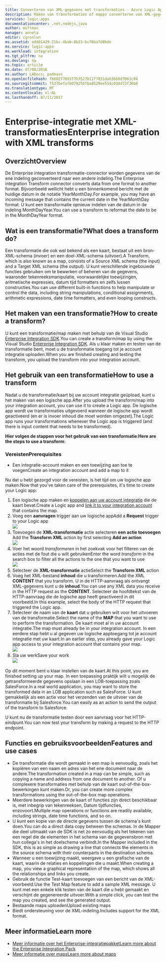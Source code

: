 ```yaml
---
title: Converteren van XML-gegevens met transformaties - Azure Logic Apps | Microsoft Docs
description: Maken van transformaties of mapps converteren van XML-gegevens tussen indelingen in logic apps met behulp van de Enterprise Integration-SDK
services: logic-apps
documentationcenter: .net,nodejs,java
author: msftman
manager: anneta
editor: cgronlun
ms.assetid: add01429-21bc-4bab-8b23-bc76ba7d0bde
ms.service: logic-apps
ms.workload: integration
ms.tgt_pltfrm: na
ms.devlang: na
ms.topic: article
ms.date: 07/08/2016
ms.author: LADocs; padmavc
ms.openlocfilehash: fb6027769377b3527b11f7831dab3bb8d7061c84
ms.sourcegitcommit: f537befafb079256fba0529ee554c034d73f36b0
ms.translationtype: MT
ms.contentlocale: nl-NL
ms.lasthandoff: 07/11/2017
---
```

# <a name="enterprise-integration-with-xml-transforms"></a><span data-ttu-id="4e0bb-103">Enterprise-integratie met XML-transformaties</span><span class="sxs-lookup"><span data-stu-id="4e0bb-103">Enterprise integration with XML transforms</span></span>
## <a name="overview"></a><span data-ttu-id="4e0bb-104">Overzicht</span><span class="sxs-lookup"><span data-stu-id="4e0bb-104">Overview</span></span>
<span data-ttu-id="4e0bb-105">De Enterprise integration transformatie-connector worden gegevens van de ene indeling geconverteerd naar een andere indeling.</span><span class="sxs-lookup"><span data-stu-id="4e0bb-105">The Enterprise integration Transform connector converts data from one format to another format.</span></span> <span data-ttu-id="4e0bb-106">Bijvoorbeeld wellicht hebt u een binnenkomend bericht met de huidige datum in de notatie YearMonthDay.</span><span class="sxs-lookup"><span data-stu-id="4e0bb-106">For example, you may have an incoming message that contains the current date in the YearMonthDay format.</span></span> <span data-ttu-id="4e0bb-107">U kunt een transformatie opnieuw indelen van de datum in de indeling MonthDayYear.</span><span class="sxs-lookup"><span data-stu-id="4e0bb-107">You can use a transform to reformat the date to be in the MonthDayYear format.</span></span>

## <a name="what-does-a-transform-do"></a><span data-ttu-id="4e0bb-108">Wat is een transformatie?</span><span class="sxs-lookup"><span data-stu-id="4e0bb-108">What does a transform do?</span></span>
<span data-ttu-id="4e0bb-109">Een transformatie die ook wel bekend als een kaart, bestaat uit een bron-XML-schema (invoer) en een doel-XML-schema (uitvoer).</span><span class="sxs-lookup"><span data-stu-id="4e0bb-109">A Transform, which is also known as a map, consists of a Source XML schema (the input) and a Target XML schema (the output).</span></span> <span data-ttu-id="4e0bb-110">U kunt verschillende ingebouwde functies gebruiken om te bewerken of beheren van de gegevens, waaronder tekenreeksmanipulatie, voorwaardelijke toewijzingen, aritmetische expressies, datum tijd formatters en zelfs lussen constructies.</span><span class="sxs-lookup"><span data-stu-id="4e0bb-110">You can use different built-in functions to help manipulate or control the data, including string manipulations, conditional assignments, arithmetic expressions, date time formatters, and even looping constructs.</span></span>

## <a name="how-to-create-a-transform"></a><span data-ttu-id="4e0bb-111">Het maken van een transformatie?</span><span class="sxs-lookup"><span data-stu-id="4e0bb-111">How to create a transform?</span></span>
<span data-ttu-id="4e0bb-112">U kunt een transformatie/map maken met behulp van de Visual Studio [Enterprise Integration SDK](https://aka.ms/vsmapsandschemas).</span><span class="sxs-lookup"><span data-stu-id="4e0bb-112">You can create a transform/map by using the Visual Studio [Enterprise Integration SDK](https://aka.ms/vsmapsandschemas).</span></span> <span data-ttu-id="4e0bb-113">Als u klaar maken en testen van de transformatie bent, moet u de transformatie toegang tot je account integratie uploaden.</span><span class="sxs-lookup"><span data-stu-id="4e0bb-113">When you are finished creating and testing the transform, you upload the transform into your integration account.</span></span> 

## <a name="how-to-use-a-transform"></a><span data-ttu-id="4e0bb-114">Het gebruik van een transformatie</span><span class="sxs-lookup"><span data-stu-id="4e0bb-114">How to use a transform</span></span>
<span data-ttu-id="4e0bb-115">Nadat u de transformatie/kaart bij uw account integratie geüpload, kunt u het maken van een logische app.</span><span class="sxs-lookup"><span data-stu-id="4e0bb-115">After you upload the transform/map into your integration account, you can use it to create a Logic app.</span></span> <span data-ttu-id="4e0bb-116">De logische app wordt uw transformaties uitgevoerd wanneer de logische app wordt geactiveerd (en er is invoer inhoud die moet worden omgezet).</span><span class="sxs-lookup"><span data-stu-id="4e0bb-116">The Logic app runs your transformations whenever the Logic app is triggered (and there is input content that needs to be transformed).</span></span>

<span data-ttu-id="4e0bb-117">**Hier volgen de stappen voor het gebruik van een transformatie**:</span><span class="sxs-lookup"><span data-stu-id="4e0bb-117">**Here are the steps to use a transform**:</span></span>

### <a name="prerequisites"></a><span data-ttu-id="4e0bb-118">Vereisten</span><span class="sxs-lookup"><span data-stu-id="4e0bb-118">Prerequisites</span></span>

* <span data-ttu-id="4e0bb-119">Een integratie-account maken en een toewijzing aan toe te voegen</span><span class="sxs-lookup"><span data-stu-id="4e0bb-119">Create an integration account and add a map to it</span></span>  

<span data-ttu-id="4e0bb-120">Nu dat u hebt gezorgd voor de vereisten, is het tijd om uw logische app maken:</span><span class="sxs-lookup"><span data-stu-id="4e0bb-120">Now that you've taken care of the prerequisites, it's time to create your Logic app:</span></span>  

1. <span data-ttu-id="4e0bb-121">Een logische app maken en [koppelen aan uw account integratie](../logic-apps/logic-apps-enterprise-integration-accounts.md "informatie over het koppelen van een integratie-account aan een logische app") die de kaart bevat.</span><span class="sxs-lookup"><span data-stu-id="4e0bb-121">Create a Logic app and [link it to your integration account](../logic-apps/logic-apps-enterprise-integration-accounts.md "Learn to link an integration account to a Logic app") that contains the map.</span></span>
2. <span data-ttu-id="4e0bb-122">Voeg een **aanvragen** trigger aan uw logische app</span><span class="sxs-lookup"><span data-stu-id="4e0bb-122">Add a **Request** trigger to your Logic app</span></span>  
   ![](./media/logic-apps-enterprise-integration-transforms/transform-1.png)    
3. <span data-ttu-id="4e0bb-123">Toevoegen de **XML-transformatie** actie selecteren **een actie toevoegen** </span><span class="sxs-lookup"><span data-stu-id="4e0bb-123">Add the **Transform XML** action by first selecting **Add an action** </span></span>  
   ![](./media/logic-apps-enterprise-integration-transforms/transform-2.png)   
4. <span data-ttu-id="4e0bb-124">Voer het woord *transformeren* in het zoekvak voor het filteren van de acties met de fout die u wilt gebruiken</span><span class="sxs-lookup"><span data-stu-id="4e0bb-124">Enter the word *transform* in the search box to filter all the actions to the one that you want to use</span></span>  
   ![](./media/logic-apps-enterprise-integration-transforms/transform-3.png)  
5. <span data-ttu-id="4e0bb-125">Selecteer de **XML-transformatie** actie</span><span class="sxs-lookup"><span data-stu-id="4e0bb-125">Select the **Transform XML** action</span></span>   
6. <span data-ttu-id="4e0bb-126">Voeg het XML-bestand **inhoud** die u transformeren.</span><span class="sxs-lookup"><span data-stu-id="4e0bb-126">Add the XML **CONTENT** that you transform.</span></span> <span data-ttu-id="4e0bb-127">U in de HTTP-aanvraag als ontvangt XML-gegevens kunt u de **inhoud**.</span><span class="sxs-lookup"><span data-stu-id="4e0bb-127">You can use any XML data you receive in the HTTP request as the **CONTENT**.</span></span> <span data-ttu-id="4e0bb-128">Selecteer de hoofdtekst van de HTTP-aanvraag die de logische app heeft geactiveerd in dit voorbeeld.</span><span class="sxs-lookup"><span data-stu-id="4e0bb-128">In this example, select the body of the HTTP request that triggered the Logic app.</span></span>
7. <span data-ttu-id="4e0bb-129">Selecteer de naam van de **kaart** dat u gebruiken wilt voor het uitvoeren van de transformatie.</span><span class="sxs-lookup"><span data-stu-id="4e0bb-129">Select the name of the **MAP** that you want to use to perform the transformation.</span></span> <span data-ttu-id="4e0bb-130">De kaart moet al in uw account integratie.</span><span class="sxs-lookup"><span data-stu-id="4e0bb-130">The map must already be in your integration account.</span></span> <span data-ttu-id="4e0bb-131">In een eerdere stap hebt u al gegeven uw logische apptoegang tot je account integratie met uw kaart.</span><span class="sxs-lookup"><span data-stu-id="4e0bb-131">In an earlier step, you already gave your Logic app access to your integration account that contains your map.</span></span>      
   ![](./media/logic-apps-enterprise-integration-transforms/transform-4.png) 
8. <span data-ttu-id="4e0bb-132">Sla uw werk</span><span class="sxs-lookup"><span data-stu-id="4e0bb-132">Save your work</span></span>  
    ![](./media/logic-apps-enterprise-integration-transforms/transform-5.png) 

<span data-ttu-id="4e0bb-133">Op dit moment bent u klaar instellen van de kaart.</span><span class="sxs-lookup"><span data-stu-id="4e0bb-133">At this point, you are finished setting up your map.</span></span> <span data-ttu-id="4e0bb-134">In een toepassing praktijk wilt u mogelijk de getransformeerde gegevens opslaan in een LOB-toepassing zoals SalesForce.</span><span class="sxs-lookup"><span data-stu-id="4e0bb-134">In a real world application, you may want to store the transformed data in an LOB application such as SalesForce.</span></span> <span data-ttu-id="4e0bb-135">U kunt gemakkelijk als een actie voor het verzenden van de uitvoer van de transformatie bij Salesforce.</span><span class="sxs-lookup"><span data-stu-id="4e0bb-135">You can easily as an action to send the output of the transform to Salesforce.</span></span> 

<span data-ttu-id="4e0bb-136">U kunt nu de transformatie testen door een aanvraag voor het HTTP-eindpunt.</span><span class="sxs-lookup"><span data-stu-id="4e0bb-136">You can now test your transform by making a request to the HTTP endpoint.</span></span>  

## <a name="features-and-use-cases"></a><span data-ttu-id="4e0bb-137">Functies en gebruiksvoorbeelden</span><span class="sxs-lookup"><span data-stu-id="4e0bb-137">Features and use cases</span></span>
* <span data-ttu-id="4e0bb-138">De transformatie die wordt gemaakt in een map is eenvoudig, zoals het kopiëren van een naam en adres van het ene document naar de andere.</span><span class="sxs-lookup"><span data-stu-id="4e0bb-138">The transformation created in a map can be simple, such as copying a name and address from one document to another.</span></span> <span data-ttu-id="4e0bb-139">Of u complexere transformaties met behulp van de kaart out-of-the-box-bewerkingen kunt maken.</span><span class="sxs-lookup"><span data-stu-id="4e0bb-139">Or, you can create more complex transformations using the out-of-the-box map operations.</span></span>  
* <span data-ttu-id="4e0bb-140">Meerdere bewerkingen van de kaart of functies zijn direct beschikbaar is, met inbegrip van tekenreeksen, Datum tijdfuncties, enzovoort.</span><span class="sxs-lookup"><span data-stu-id="4e0bb-140">Multiple map operations or functions are readily available, including strings, date time functions, and so on.</span></span>  
* <span data-ttu-id="4e0bb-141">U kunt een kopie van de directe gegevens tussen de schema's kunt doen.</span><span class="sxs-lookup"><span data-stu-id="4e0bb-141">You can do a direct data copy between the schemas.</span></span> <span data-ttu-id="4e0bb-142">In de Mapper die deel uitmaakt van de SDK is net zo eenvoudig als het tekenen van een regel die de elementen in het schema van de gegevensbron met hun collega's in het doelschema verbindt.</span><span class="sxs-lookup"><span data-stu-id="4e0bb-142">In the Mapper included in the SDK, this is as simple as drawing a line that connects the elements in the source schema with their counterparts in the destination schema.</span></span>  
* <span data-ttu-id="4e0bb-143">Wanneer u een toewijzing maakt, weergave u een grafische van de kaart, waarin de relaties en koppelingen die u maakt.</span><span class="sxs-lookup"><span data-stu-id="4e0bb-143">When creating a map, you view a graphical representation of the map, which shows all the relationships and links you create.</span></span>
* <span data-ttu-id="4e0bb-144">Gebruik de functie Test-kaart toevoegen van een bericht van de XML-voorbeeld.</span><span class="sxs-lookup"><span data-stu-id="4e0bb-144">Use the Test Map feature to add a sample XML message.</span></span> <span data-ttu-id="4e0bb-145">U kunt met een enkele klik testen van de kaart die u hebt gemaakt en verschijnt de gegenereerde uitvoer.</span><span class="sxs-lookup"><span data-stu-id="4e0bb-145">With a simple click, you can test the map you created, and see the generated output.</span></span>  
* <span data-ttu-id="4e0bb-146">Bestaande maps uploaden</span><span class="sxs-lookup"><span data-stu-id="4e0bb-146">Upload existing maps</span></span>  
* <span data-ttu-id="4e0bb-147">Biedt ondersteuning voor de XML-indeling.</span><span class="sxs-lookup"><span data-stu-id="4e0bb-147">Includes support for the XML format.</span></span>

## <a name="learn-more"></a><span data-ttu-id="4e0bb-148">Meer informatie</span><span class="sxs-lookup"><span data-stu-id="4e0bb-148">Learn more</span></span>
* [<span data-ttu-id="4e0bb-149">Meer informatie over het Enterprise-integratiepakket</span><span class="sxs-lookup"><span data-stu-id="4e0bb-149">Learn more about the Enterprise Integration Pack</span></span>](../logic-apps/logic-apps-enterprise-integration-overview.md "meer informatie over Enterprise Integration Pack")  
* [<span data-ttu-id="4e0bb-150">Meer informatie over maps</span><span class="sxs-lookup"><span data-stu-id="4e0bb-150">Learn more about maps</span></span>](../logic-apps/logic-apps-enterprise-integration-maps.md "meer informatie over enterprise integration maps")  


